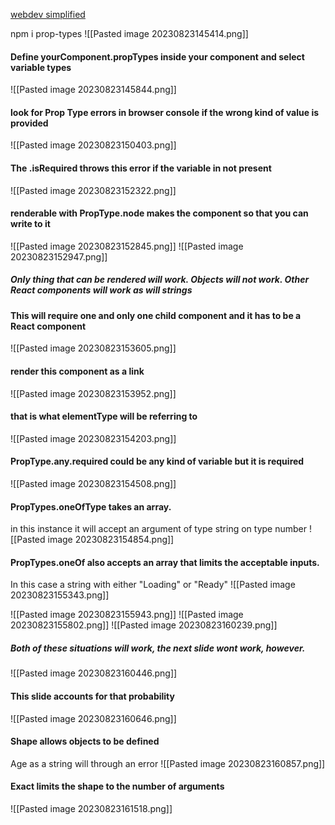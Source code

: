 [webdev simplified](https://blog.webdevsimplified.com/2020-12/react-prop-types/)

npm i prop-types
![[Pasted image 20230823145414.png]]

#### Define yourComponent.propTypes inside your component and select variable types
![[Pasted image 20230823145844.png]]


#### look for Prop Type errors in browser console if the wrong kind of value is provided
![[Pasted image 20230823150403.png]]

#### The .isRequired throws this error if the variable in not present
![[Pasted image 20230823152322.png]]


#### renderable with PropType.node makes the component so that you can write to it
![[Pasted image 20230823152845.png]]
![[Pasted image 20230823152947.png]]
##### Only thing that can be rendered will work. Objects will not work. Other React components will work as will strings



#### This will require one and only one child component and it has to be a React component
![[Pasted image 20230823153605.png]]



#### render this component as a link
![[Pasted image 20230823153952.png]]
#### that is what elementType will be referring to
![[Pasted image 20230823154203.png]]

#### PropType.any.required could be any kind of variable but it is required
![[Pasted image 20230823154508.png]]

#### PropTypes.oneOfType takes an array.
in this instance it will accept an argument of type string on type number
![[Pasted image 20230823154854.png]]

#### PropTypes.oneOf also accepts an array that limits the acceptable inputs.
In this case a string with either "Loading" or "Ready"
![[Pasted image 20230823155343.png]]


![[Pasted image 20230823155943.png]]
![[Pasted image 20230823155802.png]]
![[Pasted image 20230823160239.png]]
##### Both of these situations will work, the next slide wont work, however.
![[Pasted image 20230823160446.png]]
#### This slide accounts for that probability
![[Pasted image 20230823160646.png]]

#### Shape allows objects to be defined
Age as a string will through an error
![[Pasted image 20230823160857.png]]


#### Exact limits the shape to the number of arguments
![[Pasted image 20230823161518.png]]
